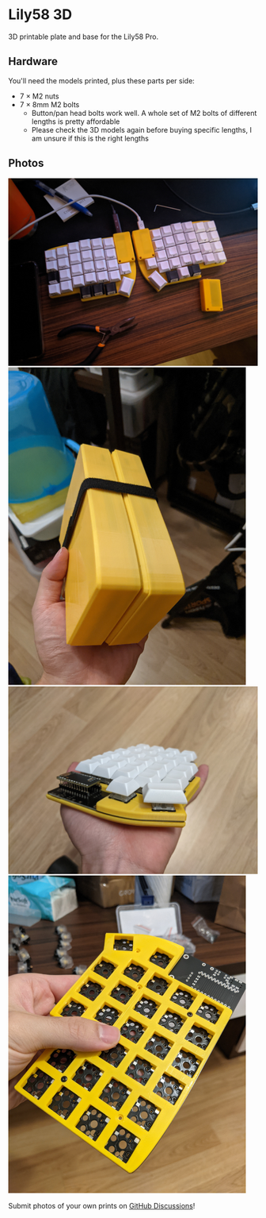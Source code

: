 
# Lily58 3D

3D printable plate and base for the Lily58 Pro.

## Hardware

You'll need the models printed, plus these parts per side:

- 7 × M2 nuts
- 7 × 8mm M2 bolts
  - Button/pan head bolts work well. A whole set of M2 bolts of different lengths is pretty affordable
  - Please check the 3D models again before buying specific lengths, I am unsure if this is the right lengths

## Photos

<img src="photos/desk.jpg" width="560"/>

<img src="photos/cover.jpg" width="480"/>

<img src="photos/side.jpg" width="560"/>

<img src="photos/socket.jpg" width="480"/>

Submit photos of your own prints on [GitHub Discussions](https://github.com/serverwentdown/lily58-3d/discussions/new?category=show-and-tell&title=Here%27s%20my%20print!)!

<!-- vim: set conceallevel=2 et ts=2 sw=2: -->

